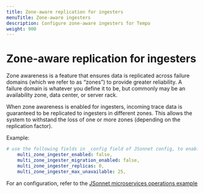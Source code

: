 ```yaml
---
title: Zone-aware replication for ingesters
menuTitle: Zone-aware ingesters
description: Configure zone-aware ingesters for Tempo
weight: 900
---
```


# Zone-aware replication for ingesters

Zone awareness is a feature that ensures data is replicated across failure domains (which we refer to as “zones”) to provide greater reliability. 
A failure domain is whatever you define it to be, but commonly may be an availability zone, data center, or server rack.

When zone awareness is enabled for ingesters, incoming trace data is guaranteed to be replicated to ingesters in different zones.
This allows the system to withstand the loss of one or more zones (depending on the replication factor).

Example:

```yaml
# use the following fields in _config field of JSonnet config, to enable zone-aware ingesters.
    multi_zone_ingester_enabled: false,
    multi_zone_ingester_migration_enabled: false,
    multi_zone_ingester_replicas: 0,
    multi_zone_ingester_max_unavailable: 25,
```

For an configuration, refer to the [JSonnet microservices operations example](https://github.com/grafana/tempo/blob/main/operations/jsonnet/microservices/README.md)